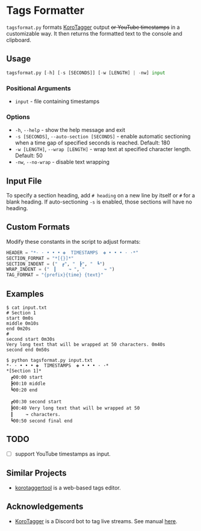 # Tags Formatter

`tagsformat.py` formats [KoroTagger](https://563563.xyz/korotagger/) output ~~or YouTube timestamps~~ in a customizable way. It then returns the formatted text to the console and clipboard.

## Usage

```python console
tagsformat.py [-h] [-s [SECONDS]] [-w [LENGTH] | -nw] input
```

### Positional Arguments

- `input` - file containing timestamps

### Options

- `-h`, `--help` - show the help message and exit
- `-s [SECONDS]`, `--auto-section [SECONDS]` - enable automatic sectioning when a time gap of specified seconds is reached. Default: 180
- `-w [LENGTH]`, `--wrap [LENGTH]` - wrap text at specified character length. Default: 50
- `-nw`, `--no-wrap` - disable text wrapping

## Input File

To specify a section heading, add `# heading` on a new line by itself or `#` for a blank heading. If auto-sectioning `-s` is enabled, those sections will have no heading.

## Custom Formats

Modify these constants in the script to adjust formats:

```python
HEADER = "*· · • • • ✤  TIMESTAMPS  ✤ • • • · ·*"
SECTION_FORMAT = "*[{}]*"
SECTION_INDENT = ("ㅤ┏", "ㅤ┣", "ㅤ┗")
WRAP_INDENT = ("ㅤ┃ㅤㅤㅤ↝ ", "ㅤ ㅤㅤㅤ↝ ")
TAG_FORMAT = "{prefix}{time} {text}"
```

## Examples

```console
$ cat input.txt
# Section 1
start 0m0s
middle 0m10s
end 0m20s
#
second start 0m30s
Very long text that will be wrapped at 50 characters. 0m40s
second end 0m50s
```

```console
$ python tagsformat.py input.txt
*· · • • • ✤  TIMESTAMPS  ✤ • • • · ·*
*[Section 1]*
ㅤ┏00:00 start
ㅤ┣00:10 middle
ㅤ┗00:20 end

ㅤ┏00:30 second start
ㅤ┣00:40 Very long text that will be wrapped at 50
ㅤ┃ㅤㅤㅤ↝ characters.
ㅤ┗00:50 second final end
```

## TODO

- [ ] support YouTube timestamps as input.

## Similar Projects

- [korotaggertool](https://github.com/kylemsguy/korotaggertool) is a web-based tags editor.

## Acknowledgements

- [KoroTagger](https://github.com/Yarn/korotagger) is a Discord bot to tag live streams. See manual [here](https://563563.xyz/korotagger/).
